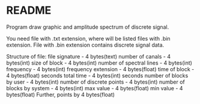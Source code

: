 # README

Program draw graphic and amplitude spectrum of discrete signal.

You need file with .txt extension, where will be listed files with .bin extension.
File with .bin extension contains discrete signal data.


Structure of file:
    file signature - 4 bytes(text)
    number of canals - 4 bytes(int)
    size of block - 4 bytes(int)
    number of spectral lines - 4 bytes(int)
    frequency - 4 bytes(int)
    frequency extension - 4 bytes(float)
    time of block - 4 bytes(float) seconds
    total time - 4 bytes(int) seconds
    number of blocks by user - 4 bytes(int)
    number of discrete points - 4 bytes(int)
    number of blocks by system - 4 bytes(int)
    max value - 4 bytes(float)
    min value - 4 bytes(float)
    Further, points by 4 bytes(float)



